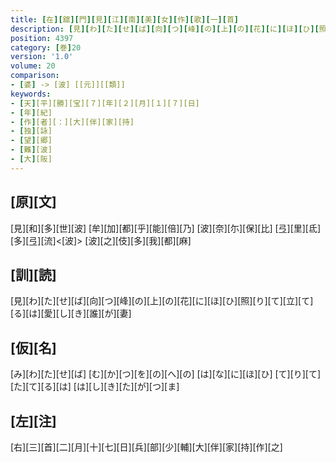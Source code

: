 ```yaml
---
title: [在][舘][門][見][江][南][美][女][作][歌][一][首]
description: [見][わ][た][せ][ば][向][つ][峰][の][上][の][花][に][ほ][ひ][照][り][て][立][て][る][は][愛][し][き][誰][が][妻]
position: 4397
category: [巻]20
version: '1.0'
volume: 20
comparison:
- [婆] -> [波] [[元]][[類]]
keywords:
- [天][平][勝][宝][７][年][２][月][１][７][日]
- [年][紀]
- [作][者][：][大][伴][家][持]
- [独][詠]
- [望][郷]
- [難][波]
- [大][阪]
---
```


## [原][文]

[見][和][多][世][波] [牟][加][都][乎][能][倍][乃] [波][奈][尓][保][比] [弖][里][氐][多][弖][流]<[波]> [波][之][伎][多][我][都][麻]

## [訓][読]

[見][わ][た][せ][ば][向][つ][峰][の][上][の][花][に][ほ][ひ][照][り][て][立][て][る][は][愛][し][き][誰][が][妻]

## [仮][名]

[み][わ][た][せ][ば] [む][か][つ][を][の][へ][の] [は][な][に][ほ][ひ] [て][り][て][た][て][る][は] [は][し][き][た][が][つ][ま]

## [左][注]

[右][三][首][二][月][十][七][日][兵][部][少][輔][大][伴][家][持][作][之]
